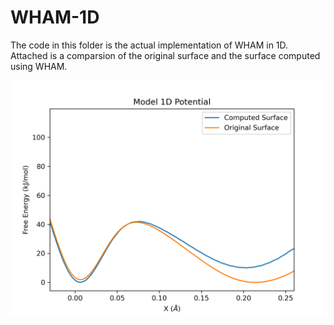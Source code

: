 # WHAM-1D

The code in this folder is the actual implementation of WHAM in 1D. Attached is a comparsion of the original surface and the surface computed using WHAM.

<p align="center">
  <img width="600" src="1d_FES_WHAM.png">
</p>
